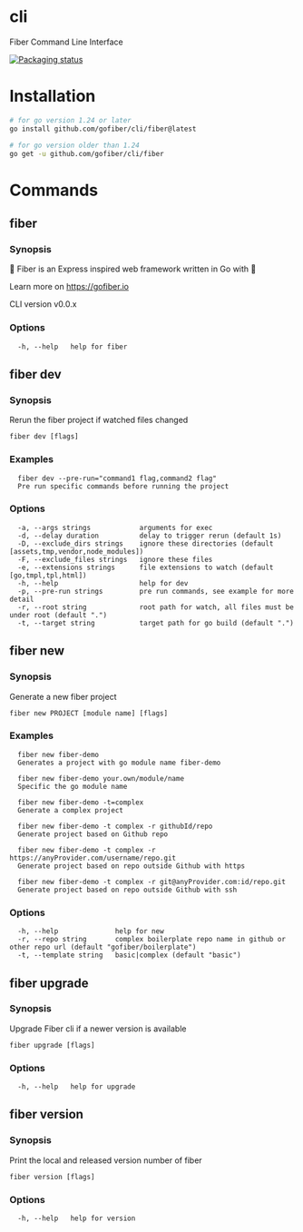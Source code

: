 # cli
Fiber Command Line Interface

[![Packaging status](https://repology.org/badge/vertical-allrepos/fiber-cli.svg)](https://repology.org/project/fiber-cli/versions)

# Installation
```bash
# for go version 1.24 or later
go install github.com/gofiber/cli/fiber@latest
```
```bash
# for go version older than 1.24
go get -u github.com/gofiber/cli/fiber
```

# Commands
## fiber
### Synopsis

🚀 Fiber is an Express inspired web framework written in Go with 💖
 
Learn more on https://gofiber.io
 
CLI version v0.0.x

### Options

```
  -h, --help   help for fiber
```

## fiber dev
### Synopsis

Rerun the fiber project if watched files changed

```
fiber dev [flags]
```


### Examples

```
  fiber dev --pre-run="command1 flag,command2 flag"
  Pre run specific commands before running the project
```

### Options

```
  -a, --args strings            arguments for exec
  -d, --delay duration          delay to trigger rerun (default 1s)
  -D, --exclude_dirs strings    ignore these directories (default [assets,tmp,vendor,node_modules])
  -F, --exclude_files strings   ignore these files
  -e, --extensions strings      file extensions to watch (default [go,tmpl,tpl,html])
  -h, --help                    help for dev
  -p, --pre-run strings         pre run commands, see example for more detail
  -r, --root string             root path for watch, all files must be under root (default ".")
  -t, --target string           target path for go build (default ".")
```

## fiber new
### Synopsis

Generate a new fiber project

```
fiber new PROJECT [module name] [flags]
```

### Examples

```
  fiber new fiber-demo
  Generates a project with go module name fiber-demo

  fiber new fiber-demo your.own/module/name
  Specific the go module name

  fiber new fiber-demo -t=complex
  Generate a complex project

  fiber new fiber-demo -t complex -r githubId/repo
  Generate project based on Github repo

  fiber new fiber-demo -t complex -r https://anyProvider.com/username/repo.git
  Generate project based on repo outside Github with https

  fiber new fiber-demo -t complex -r git@anyProvider.com:id/repo.git
  Generate project based on repo outside Github with ssh
```

### Options

```
  -h, --help              help for new
  -r, --repo string       complex boilerplate repo name in github or other repo url (default "gofiber/boilerplate")
  -t, --template string   basic|complex (default "basic")
```

## fiber upgrade
### Synopsis

Upgrade Fiber cli if a newer version is available

```
fiber upgrade [flags]
```

### Options

```
  -h, --help   help for upgrade
```

## fiber version
### Synopsis

Print the local and released version number of fiber

```
fiber version [flags]
```

### Options

```
  -h, --help   help for version
```
